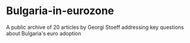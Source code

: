 # Bulgaria-in-eurozone
A public archive of 20 articles by Georgi Stoeff addressing key questions about Bulgaria's euro adoption
